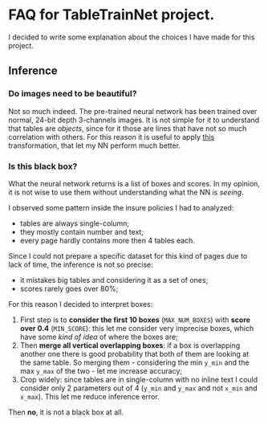 # FAQ for TableTrainNet project.
I decided to write some explanation about the choices I have made for this project.

## Inference
### Do images need to be beautiful?
Not so much indeed.
The pre-trained neural network has been trained over normal, 24-bit depth 3-channels images.
It is not simple for it to understand that tables are _objects_, since for it those are lines that have not so much
correlation with others.
For this reason it is useful to apply
[this](https://www.researchgate.net/publication/320243569_Table_Detection_Using_Deep_Learning)
transformation, that let my NN perform much better.

### Is this black box?
What the neural network returns is a list of boxes and scores. In my opinion, it is not wise to 
use them without understanding what the NN is _seeing_.

I observed some pattern inside the insure policies I had to analyzed:
* tables are always single-column;
* they mostly contain number and text;
* every page hardly contains more then 4 tables each.

Since I could not prepare a specific dataset for this kind of pages due to lack of time, 
the inference is not so precise:
* it mistakes big tables and considering it as a set of ones; 
* scores rarely goes over 80%;

For this reason I decided to interpret boxes:
1. First step is to **consider the first 10 boxes** (`MAX_NUM_BOXES`) with **score over 0.4** (`MIN_SCORE`): this let me 
consider very imprecise boxes, which have some _kind of idea_ of where the boxes are;
2. Then **merge all vertical overlapping boxes**: if a box is overlapping another one there is good probability
that both of them are looking at the same table. So merging them - considering the min `y_min` and the max `y_max` of
the two - let me increase accuracy;
3. Crop widely: since tables are in single-column with no inline text I could consider only 2 parameters out of 4
(`y_min` and `y_max` and not `x_min` and `x_max`). This let me reduce inference error.

Then **no**, it is not a black box at all.
